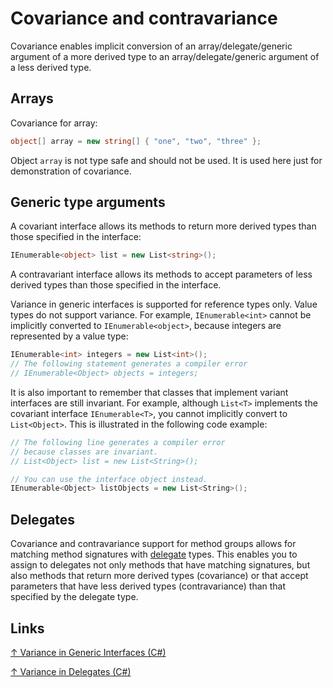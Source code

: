 # Covariance and contravariance

Covariance enables implicit conversion of an array/delegate/generic argument of a more derived type to an array/delegate/generic argument of a less derived type.

## Arrays

Covariance for array:

```csharp
object[] array = new string[] { "one", "two", "three" };
```

Object `array` is not type safe and should not be used. It is used here just for demonstration of covariance.

## Generic type arguments

A covariant interface allows its methods to return more derived types than those specified in the interface:

```csharp
IEnumerable<object> list = new List<string>();
```

A contravariant interface allows its methods to accept parameters of less derived types than those specified in the interface.

Variance in generic interfaces is supported for reference types only. Value types do not support variance. For example, `IEnumerable<int>` cannot be implicitly converted to `IEnumerable<object>`, because integers are represented by a value type:

```csharp
IEnumerable<int> integers = new List<int>();
// The following statement generates a compiler error
// IEnumerable<Object> objects = integers;
```

It is also important to remember that classes that implement variant interfaces are still invariant. For example, although `List<T>` implements the covariant interface `IEnumerable<T>`, you cannot implicitly convert to `List<Object>`. This is illustrated in the following code example:

```csharp
// The following line generates a compiler error
// because classes are invariant.
// List<Object> list = new List<String>();

// You can use the interface object instead.
IEnumerable<Object> listObjects = new List<String>();
```

## Delegates

Covariance and contravariance support for method groups allows for matching method signatures with [delegate](../api/system/delegate/delegate.md) types. This enables you to assign to delegates not only methods that have matching signatures, but also methods that return more derived types (covariance) or that accept parameters that have less derived types (contravariance) than that specified by the delegate type.

## Links

[↑ Variance in Generic Interfaces (C#)](https://docs.microsoft.com/en-us/dotnet/csharp/programming-guide/concepts/covariance-contravariance/variance-in-generic-interfaces)

[↑ Variance in Delegates (C#)](https://docs.microsoft.com/en-us/dotnet/csharp/programming-guide/concepts/covariance-contravariance/variance-in-delegates)
